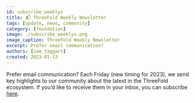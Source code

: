 ```yaml
---
id: subscribe_weeklys
title: 📬 ThreeFold Weekly Newsletter
tags: [update, news, community]
category: [foundation]
image: ./subscribe_weeklys.png
image_caption: ThreeFold Weekly Newsletter
excerpt: Prefer email communication?
authors: [sam_taggart]
created: 2023-01-13
---
```


Prefer email communication? Each Friday (new timing for 2023), we send key highlights to our community about the latest in the ThreeFold ecosystem. If you’d like to receive them in your inbox, you can subscribe [here](https://bit.ly/threefoldweekly).